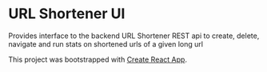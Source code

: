 # URL Shortener UI

Provides interface to the backend URL Shortener REST api to create, delete, navigate and run stats on shortened urls of a given long url

This project was bootstrapped with [Create React App](https://github.com/facebook/create-react-app).

